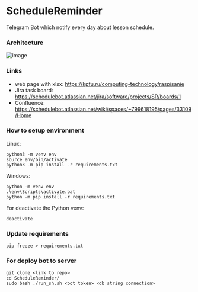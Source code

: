 # ScheduleReminder
Telegram Bot which notify every day about lesson schedule.

### Architecture

![image](https://user-images.githubusercontent.com/45717260/156068483-24ad551a-0cc5-4bb8-9a53-bf01a909fd41.png)

### Links

* web page with xlsx: https://kpfu.ru/computing-technology/raspisanie 
* Jira task board: https://schedulebot.atlassian.net/jira/software/projects/SR/boards/1
* Confluence: https://schedulebot.atlassian.net/wiki/spaces/~799618195/pages/33109/Home

### How to setup environment 

Linux:

    python3 -m venv env
    source env/bin/activate
    python3 -m pip install -r requirements.txt

Windows:

    python -m venv env
    .\env\Scripts\activate.bat
    python -m pip install -r requirements.txt

For deactivate the Python venv:

    deactivate

### Update requirements

    pip freeze > requirements.txt

### For deploy bot to server

    git clone <link to repo>
    cd ScheduleReminder/
    sudo bash ./run_sh.sh <bot token> <db string connection>
